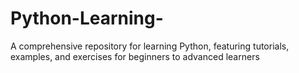 # Python-Learning-
A comprehensive repository for learning Python, featuring tutorials, examples, and exercises for beginners to advanced learners
